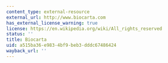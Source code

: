 ```yaml
---
content_type: external-resource
external_url: http://www.biocarta.com
has_external_license_warning: true
license: https://en.wikipedia.org/wiki/All_rights_reserved
status: ''
title: Biocarta
uid: a515ba36-e983-4bf9-beb3-dddc67486424
wayback_url: ''
---
```

